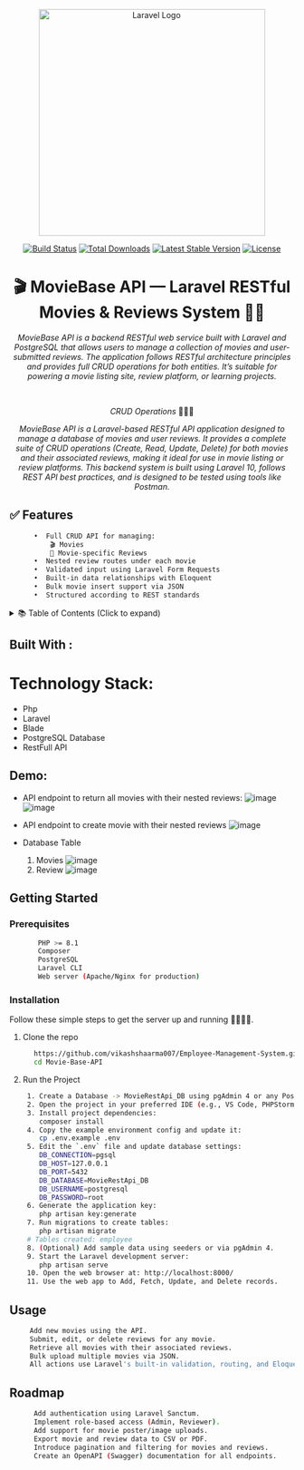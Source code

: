 <p align="center"><a href="https://laravel.com" target="_blank"><img src="https://raw.githubusercontent.com/laravel/art/master/logo-lockup/5%20SVG/2%20CMYK/1%20Full%20Color/laravel-logolockup-cmyk-red.svg" width="400" alt="Laravel Logo"></a></p>

<p align="center">
<a href="https://github.com/laravel/framework/actions"><img src="https://github.com/laravel/framework/workflows/tests/badge.svg" alt="Build Status"></a>
<a href="https://packagist.org/packages/laravel/framework"><img src="https://img.shields.io/packagist/dt/laravel/framework" alt="Total Downloads"></a>
<a href="https://packagist.org/packages/laravel/framework"><img src="https://img.shields.io/packagist/v/laravel/framework" alt="Latest Stable Version"></a>
<a href="https://packagist.org/packages/laravel/framework"><img src="https://img.shields.io/packagist/l/laravel/framework" alt="License"></a>
</p>




<h1 align="center">🎬 MovieBase API — Laravel RESTful Movies & Reviews System 🧮🚀</h1>
<p align="center"><i>MovieBase API is a backend RESTful web service built with Laravel and PostgreSQL that allows users to manage a collection of movies and user-submitted reviews. The application follows RESTful architecture principles and provides full CRUD operations for both entities. It’s suitable for powering a movie listing site, review platform, or learning projects.</i></p>
<br>

<p align="center"><i>CRUD Operations</i> 👨🏽‍💻 
  <br>

<p align="center"><i>MovieBase API is a Laravel-based RESTful API application designed to manage a database of movies and user reviews. It provides a complete suite of CRUD operations (Create, Read, Update, Delete) for both movies and their associated reviews, making it ideal for use in movie listing or review platforms.
This backend system is built using Laravel 10, follows REST API best practices, and is designed to be tested using tools like Postman.</i></p>

 ## ✅ Features
```sh
      •  Full CRUD API for managing:
	      🎬 Movies
	      📝 Movie-specific Reviews
      •  Nested review routes under each movie
      •  Validated input using Laravel Form Requests
      •  Built-in data relationships with Eloquent
      •  Bulk movie insert support via JSON
      •  Structured according to REST standards

```

<!-- TABLE OF CONTENTS -->
<details>
  <summary>📚 Table of Contents (Click to expand)</summary>
  <ol>
    <li><a href="#about-the-project">📌 About the Project</a></li>
    <li><a href="#built-with">🛠️ Built With</a></li>
    <li><a href="#demo">📸 Demo</a></li>
    <li>
      <a href="#getting-started">🚀 Getting Started</a>
      <ul>
        <li><a href="#prerequisites">📌 Prerequisites</a></li>
        <li><a href="#installation">⚙️ Installation</a></li>
      </ul>
    </li>
    <li><a href="#usage">🧪 Usage</a></li>
    <li><a href="#roadmap">📈 Roadmap</a></li>
  </ol>
</details>



 ## Built With :
  # Technology Stack:
  * Php
  * Laravel
  * Blade
  * PostgreSQL Database
  * RestFull API
  

<!-- GETTING STARTED -->
## Demo:
* API endpoint to return all movies with their nested reviews:
 ![image](https://github.com/user-attachments/assets/53703703-8dd6-4d72-9713-adb114298714)
 ![image](https://github.com/user-attachments/assets/9375e39b-a716-4986-875e-ff277712696c)

* API endpoint to create movie with their nested reviews
  ![image](https://github.com/user-attachments/assets/3b6c77fd-2b86-4a5d-9f9b-32094603b8f2)
  
* Database Table
   1. Movies
    ![image](https://github.com/user-attachments/assets/faae628f-4d61-4fee-944a-c7c14c821bc1)
   2. Review
    ![image](https://github.com/user-attachments/assets/3f8f4706-4afa-4e61-a817-a884e70d2fe2)



## Getting Started
### Prerequisites
```sh
       PHP >= 8.1
       Composer
       PostgreSQL
       Laravel CLI
       Web server (Apache/Nginx for production)
  ```
### Installation 
   Follow these simple steps to get the server up and running 👾🧮🚀✅.
  1. Clone the repo

```sh
      https://github.com/vikashshaarma007/Employee-Management-System.git
      cd Movie-Base-API
```
2. Run the Project
   ```sh
    1. Create a Database -> MovieRestApi_DB using pgAdmin 4 or any PostgreSQL client.
    2. Open the project in your preferred IDE (e.g., VS Code, PHPStorm, Sublime Text).
    3. Install project dependencies:
       composer install
    4. Copy the example environment config and update it:
       cp .env.example .env
    5. Edit the `.env` file and update database settings:
       DB_CONNECTION=pgsql
       DB_HOST=127.0.0.1
       DB_PORT=5432
       DB_DATABASE=MovieRestApi_DB
       DB_USERNAME=postgresql
       DB_PASSWORD=root
    6. Generate the application key:
       php artisan key:generate
    7. Run migrations to create tables:
       php artisan migrate
    # Tables created: employee
    8. (Optional) Add sample data using seeders or via pgAdmin 4.
    9. Start the Laravel development server:
       php artisan serve
    10. Open the web browser at: http://localhost:8000/
    11. Use the web app to Add, Fetch, Update, and Delete records.
   ```
## Usage
```sh
     Add new movies using the API.
     Submit, edit, or delete reviews for any movie.
     Retrieve all movies with their associated reviews.
     Bulk upload multiple movies via JSON.
     All actions use Laravel's built-in validation, routing, and Eloquent ORM.

```
## Roadmap
```sh
      Add authentication using Laravel Sanctum.
      Implement role-based access (Admin, Reviewer).
      Add support for movie poster/image uploads.
      Export movie and review data to CSV or PDF.
      Introduce pagination and filtering for movies and reviews.
      Create an OpenAPI (Swagger) documentation for all endpoints.
```

